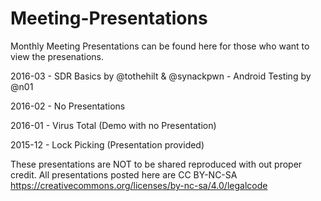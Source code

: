 # Meeting-Presentations

Monthly Meeting Presentations can be found here for those who want to view the presenations. 

2016-03 - SDR Basics by @tothehilt & @synackpwn
          -  Android Testing by @n01

2016-02 - No Presentations 

2016-01 - Virus Total (Demo with no Presentation) 

2015-12 - Lock Picking (Presentation provided)


These presentations are NOT to be shared reproduced with out proper credit. All presentations posted here are CC BY-NC-SA
https://creativecommons.org/licenses/by-nc-sa/4.0/legalcode

